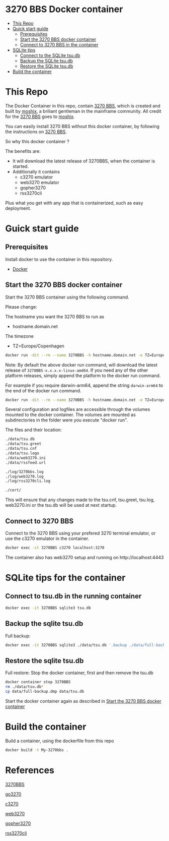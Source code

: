 # 3270 BBS Docker container

- [This Repo](#this-repo)
- [Quick start guide](#Quick-start-guide)
  - [Prerequisites](#Prerequisites) 
  - [Start the 3270 BBS docker container](#start-the-3270-bbs-docker-container)
  - [Connect to 3270 BBS in the container](#connect-to-3270-bbs)
- [SQLite tips](#sqlite-tips-for-the-container)
  - [Connect to the SQLite tsu.db](#connect-to-tsudb-in-the-running-container)
  - [Backup the SQLite tsu.db](#backup-the-sqlite-tsudb)
  - [Restore the SQLite tsu.db](#restore-the-sqlite-tsudb)
- [Build the container](#build-the-container)

# This Repo

The Docker Container in this repo, contain [3270 BBS](https://github.com/moshix/3270BBS), which is created and built by [moshix](https://github.com/moshix), a briliant gentleman in the mainframe community. 
All credit for the [3270 BBS](https://github.com/moshix/3270BBS) goes to [moshix](https://github.com/moshix).

You can easily install 3270 BBS without this docker container, by following the instructions on [3270 BBS](https://github.com/moshix/3270BBS).

So why this docker container ?

The benefits are:

- It will download the latest release of 3270BBS, when the container is started.
- Additionally it contains 
    - c3270 emulator
    - web3270 emulator
    - gopher3270 
    - rss3270cli 

Plus what you get with any app that is containerized, such as easy deployment. 


# Guick start guide

## Prerequisites

Install docker to use the container in this repository.

* [Docker](https://www.docker.com/get-started)

## Start the 3270 BBS docker container

Start the 3270 BBS container using the following command.

Please change:

The hostname you want the 3270 BBS to run as
* hostname.domain.net 

The timezone
* TZ=Europe/Copenhagen


```sh
docker run -dit --rm --name 3270BBS -h hostname.domain.net -e TZ=Europe/Copenhagen -v ./data:/opt/3270bbs/data -v ./cert:/opt/3270bbs/cert -v ./log:/var/log -p 2022:2022 -p 9000:9000 -p 3270:3270 -p 3271:3271 -p 4443:443 -p 7300:7300 mhardingdk/3270bbs:latest
```

Note: By default the above docker run command, will download the latest release of ``` 3270BBS-x.x.x.x-linux-amd64 ```. If you need any of the other platform releases, simply append the platform to the docker run command. 

For example if you require darwin-arm64, append the string ```darwin-arm64``` to the end of the docker run command.

```sh
docker run -dit --rm --name 3270BBS -h hostname.domain.net -e TZ=Europe/Copenhagen -v ./data:/opt/3270bbs/data -v ./cert:/opt/3270bbs/cert -v ./log:/var/log -p 2022:2022 -p 9000:9000 -p 3270:3270 -p 3271:3271 -p 4443:443 -p 7300:7300 mhardingdk/3270bbs:latest darwin-arm64
```

Several configuration and logfiles are accessible through the volumes mounted to the docker container. The volumes are mounted as subdirectories in the folder were you execute "docker run".

The files and their location:
```sh
./data/tsu.db
./data/tsu.greet
./data/tsu.cnf
./data/tsu.logo
./data/web3270.ini
./data/rssfeed.url

./log/3270bbs.log
./log/web3270.log
./log/rss3270cli.log

./cert/
```

This will ensure that any changes made to the tsu.cnf, tsu.greet, tsu.log, web3270.ini or the tsu.db will be used at next startup.

## Connect to 3270 BBS

Connect to the 3270 BBS using your prefered 3270 terminal emulator, or use the c3270 emulator in the container.

```sh
docker exec -it 3270BBS c3270 localhost:3270
```

The container also has web3270 setup and running on http://localhost:4443

# SQLite tips for the container

## Connect to tsu.db in the running container

```sh
docker exec -it 3270BBS sqlite3 tsu.db
```

## Backup the sqlite tsu.db

Full backup:
```sh
docker exec -it 3270BBS sqlite3 ./data/tsu.db '.backup ./data/full-backup.dmp'

```

## Restore the sqlite tsu.db

Full restore:
Stop the docker container, first and then remove the tsu.db

```sh
docker container stop 3270BBS
rm ./data/tsu.db* 
cp data/full-backup.dmp data/tsu.db
```

Start the docker container again as described in [Start the 3270 BBS docker container](#start-the-3270-bbs-docker-container)

# Build the container

Build a container, using the dockerfile from this repo

```sh
docker build -t My-3270bbs .
```

# References

[3270BBS](https://github.com/moshix/3270BBS/releases)

[go3270](https://github.com/racingmars/go3270)

[c3270](https://x3270.miraheze.org/wiki/C3270)

[web3270](https://github.com/MVS-sysgen/web3270)

[gopher3270](https://github.com/ErnieTech101/gopher3270)

[rss3270cli](https://github.com/MortenHarding/rss3270cli)

